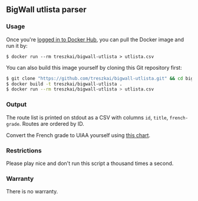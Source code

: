 ## BigWall utlista parser

### Usage

Once you're [logged in to Docker Hub](https://docs.docker.com/docker-id/#log-in), you can pull the Docker image and run it by:

```
$ docker run --rm treszkai/bigwall-utlista > utlista.csv
```

You can also build this image yourself by cloning this Git repository first:

```bash
$ git clone "https://github.com/treszkai/bigwall-utlista.git" && cd bigwall-utlista
$ docker build -t treszkai/bigwall-utlista .
$ docker run --rm treszkai/bigwall-utlista > utlista.csv
```

### Output

The route list is printed on stdout as a CSV with columns `id`, `title`, `french-grade`. Routes are ordered by ID.

Convert the French grade to UIAA yourself using [this chart](https://en.wikipedia.org/wiki/Grade_%28climbing%29#Bouldering_2).

### Restrictions

Please play nice and don't run this script a thousand times a second.

### Warranty

There is no warranty.

